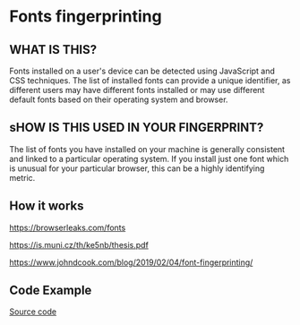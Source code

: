 # Fonts fingerprinting

## WHAT IS THIS?

Fonts installed on a user's device can be detected using JavaScript and CSS techniques. The list of installed fonts can provide a unique identifier, as different users may have different fonts installed or may use different default fonts based on their operating system and browser.

## sHOW IS THIS USED IN YOUR FINGERPRINT?

The list of fonts you have installed on your machine is generally consistent and linked to a particular operating system. If you install just one font which is unusual for your particular browser, this can be a highly identifying metric.

## How it works

https://browserleaks.com/fonts

https://is.muni.cz/th/ke5nb/thesis.pdf

https://www.johndcook.com/blog/2019/02/04/font-fingerprinting/

## Code Example

<a href="./fonts/index.html">Source code</a>
